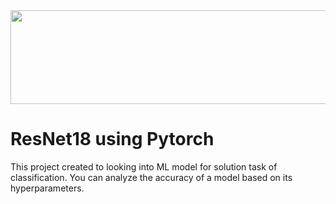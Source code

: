 <!-- ![Image alt](https://github.com/kek7777/Links.githttps://github.com/kek7777/Model_ResNet18_MNIST.git/Resnet.gif) -->


<img src="Resnet.gif" width="800" height="150">

#  **ResNet18 using Pytorch**

This project created to looking into ML model for solution task of classification.
You can analyze the accuracy of a model based on its hyperparameters.
